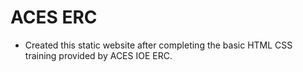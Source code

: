 # ACES ERC
- Created this static website after completing the basic HTML CSS training provided by ACES IOE ERC.

